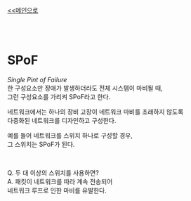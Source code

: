 [<<메인으로](https://github.com/AtomicLiquors/Network_Wiki_Chb)

&nbsp;  
&nbsp;  

# SPoF 
*Single Pint of Failure*  
한 구성요소만 장애가 발생하더라도 전체 시스템이 마비될 때,  
그런 구성요소를 가리켜 SPoF라고 한다.  

네트워크에서는 하나의 장비 고장이 네트워크 마비를 초래하지 않도록  
다중화된 네트워크를 디자인하고 구성한다.  

예를 들어 네트워크를 스위치 하나로 구성할 경우,  
그 스위치는 SPoF가 된다.  

 
&nbsp;
 

Q. 두 대 이상의 스위치를 사용하면?  
A. 패킷이 네트워크를 따라 계속 전송되어  
 네트워크 루프로 인한 마비를 유발한다.
